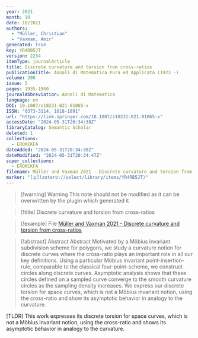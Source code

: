 ```yaml
---
year: 2021
month: 10
date: 10/2021
authors:
  - "Müller, Christian"
  - "Vaxman, Amir"
generated: true
key: YR4RB5JT
version: 2234
itemType: journalArticle
title: Discrete curvature and torsion from cross-ratios
publicationTitle: Annali di Matematica Pura ed Applicata (1923 -)
volume: 200
issue: 5
pages: 1935-1960
journalAbbreviation: Annali di Matematica
language: en
DOI: 10.1007/s10231-021-01065-x
ISSN: "0373-3114, 1618-1891"
url: "https://link.springer.com/10.1007/s10231-021-01065-x"
accessDate: "2024-05-31T20:34:38Z"
libraryCatalog: Semantic Scholar
deleted: 1
collections:
  - ERQKEKFA
dateAdded: "2024-05-31T20:34:38Z"
dateModified: "2024-05-31T20:34:47Z"
super_collections:
  - ERQKEKFA
filename: Müller and Vaxman 2021 - Discrete curvature and torsion from cross-ratios
marker: "[🇿](zotero://select/library/items/YR4RB5JT)"
---
```


>[!warning] Warning
> This note should not be modified as it can be overwritten by the plugin which generated it

> [!title] Discrete curvature and torsion from cross-ratios

> [!example] File
> [Müller and Vaxman 2021 - Discrete curvature and torsion from cross-ratios](Müller%20and%20Vaxman%202021%20-%20Discrete%20curvature%20and%20torsion%20from%20cross-ratios.pdf)

> [!abstract] Abstract
> Abstract
>             Motivated by a Möbius invariant subdivision scheme for polygons, we study a curvature notion for discrete curves where the cross-ratio plays an important role in all our key definitions. Using a particular Möbius invariant point-insertion-rule, comparable to the classical four-point-scheme, we construct circles along discrete curves. Asymptotic analysis shows that these circles defined on a sampled curve converge to the smooth curvature circles as the sampling density increases. We express our discrete torsion for space curves, which is not a Möbius invariant notion, using the cross-ratio and show its asymptotic behavior in analogy to the curvature.

[TLDR] This work expresses its discrete torsion for space curves, which is not a Möbius invariant notion, using the cross-ratio and shows its asymptotic behavior in analogy to the curvature.

